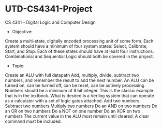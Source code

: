 # UTD-CS4341-Project
CS 4341 - Digital Logic and Computer Design 

- Objective:

Create a multi-state, digitally encoded processing unit of some form. Each system should have a 
minimum of four system states: Select, Calibrate, Start,  and  Stop. Each of these states should have at least four 
instructions. Combinational and Sequential Logic should both be covered  in the project.

- Topic:

Create an ALU with full datapath
Add, multiply, divide, subtract two numbers, and remember the result to add the next number.  An ALU 
can be turned on, can be turned off, can be reset, can be actively processing.  Numbers should be a 
minimum of 8 bit integer.  This is the classic example that is in the textbook.  What is desired is a Verilog 
system that can operate as a calculator with a set of logic gates attached.
  Add two numbers
  Subtract two numbers
  Multiply two numbers
  Do an AND on two numbers
  Do an OR on two numbers
  Do a NOT on one number
  Do an XOR on two numbers
  The current value in the ALU must remain until cleared. A clear command must be included.
